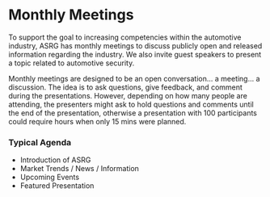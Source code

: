 # Monthly Meetings

To support the goal to increasing competencies within the automotive industry, ASRG has monthly meetings to discuss publicly open and released information regarding the industry.  We also invite guest speakers to present a topic related to automotive security. 

Monthly meetings are designed to be an open conversation... a meeting... a discussion.  The idea is to ask questions, give feedback, and comment during the presentations.  However, depending on how many people are attending, the presenters might ask to hold questions and comments until the end of the presentation, otherwise a presentation with 100 participants could require hours when only 15 mins were planned.  

### Typical Agenda

* Introduction of ASRG
* Market Trends / News / Information
* Upcoming Events
* Featured Presentation





